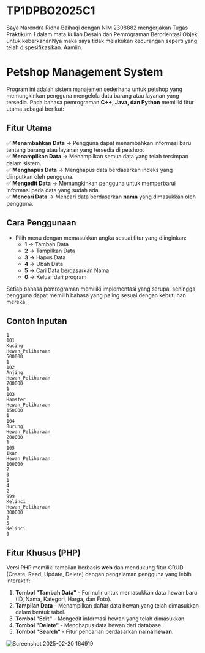 # TP1DPBO2025C1

Saya Narendra Ridha Baihaqi dengan NIM 2308882 mengerjakan Tugas Praktikum 1 dalam mata kuliah Desain dan Pemrograman Berorientasi Objek untuk keberkahanNya maka saya tidak melakukan kecurangan seperti yang telah dispesifikasikan. Aamiin.

# **Petshop Management System**  
Program ini adalah sistem manajemen sederhana untuk petshop yang memungkinkan pengguna mengelola data barang atau layanan yang tersedia. Pada bahasa pemrograman **C++, Java, dan Python** memiliki fitur utama sebagai berikut:  

## **Fitur Utama**  
✅ **Menambahkan Data** → Pengguna dapat menambahkan informasi baru tentang barang atau layanan yang tersedia di petshop.  
✅ **Menampilkan Data** → Menampilkan semua data yang telah tersimpan dalam sistem.  
✅ **Menghapus Data** → Menghapus data berdasarkan indeks yang diinputkan oleh pengguna.  
✅ **Mengedit Data** → Memungkinkan pengguna untuk memperbarui informasi pada data yang sudah ada.  
✅ **Mencari Data** → Mencari data berdasarkan **nama** yang dimasukkan oleh pengguna.  

## **Cara Penggunaan**  
- Pilih menu dengan memasukkan angka sesuai fitur yang diinginkan:  
  - **1** → Tambah Data  
  - **2** → Tampilkan Data  
  - **3** → Hapus Data  
  - **4** → Ubah Data  
  - **5** → Cari Data berdasarkan Nama  
  - **0** → Keluar dari program  

Setiap bahasa pemrograman memiliki implementasi yang serupa, sehingga pengguna dapat memilih bahasa yang paling sesuai dengan kebutuhan mereka.  

## **Contoh Inputan**  
```
1
101
Kucing
Hewan_Peliharaan
500000
1
102
Anjing
Hewan_Peliharaan
700000
1
103
Hamster
Hewan_Peliharaan
150000
1
104
Burung
Hewan_Peliharaan
200000
1
105
Ikan
Hewan_Peliharaan
100000
2
3
1
4
2
999
Kelinci
Hewan_Peliharaan
300000
2
5
Kelinci
0
```
## Fitur Khusus (PHP)
Versi PHP memiliki tampilan berbasis **web** dan mendukung fitur CRUD (Create, Read, Update, Delete) dengan pengalaman pengguna yang lebih interaktif:

1. **Tombol "Tambah Data"** - Formulir untuk memasukkan data hewan baru (ID, Nama, Kategori, Harga, dan Foto).  
2. **Tampilan Data** - Menampilkan daftar data hewan yang telah dimasukkan dalam bentuk tabel.  
3. **Tombol "Edit"** - Mengedit informasi hewan yang telah dimasukkan.  
4. **Tombol "Delete"** - Menghapus data hewan dari database.  
5. **Tombol "Search"** - Fitur pencarian berdasarkan **nama hewan**.  

![Screenshot 2025-02-20 164919](https://github.com/user-attachments/assets/a89075cf-434f-4412-943c-2efc6f7b6a35)
